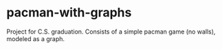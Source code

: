 # pacman-with-graphs
Project for C.S. graduation. Consists of a simple pacman game (no walls), modeled as a graph.

